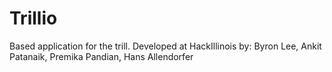 # Trillio
Based application for the trill.
Developed at HackIllinois by: Byron Lee, Ankit Patanaik, Premika Pandian, Hans Allendorfer
